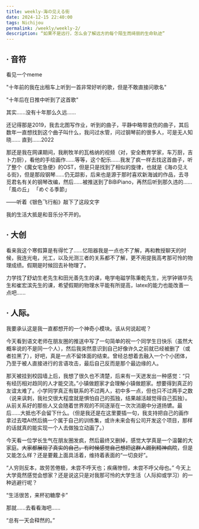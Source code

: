 ```yaml
---
title: weekly-海の见える街
date: 2024-12-15 22:40:00
tags: Nichijou
permalink: /weekly/weekly-2/
description: “如果不是远行，怎么会了解远方的每个陌生而绮丽的生命轨迹” 
---
```


## · 音符

看见一个meme

"十年前的我在出租车上听到一首非常好听的歌，但是不敢直接问歌名"

"十年后在日推中听到了这首歌"

其实......没有十年那么久远......

还记得那是2019，我去北图写作业，听到的曲子，平静中略带哀伤的曲子，其后数年一直想找到这个曲子叫什么，我问过水管，问过钢琴前的很多人，可是无人知晓......
直到......2022

那还是我在网课期间，我刷牧羊的瓦格纳的视频（对，安全教育学家，车万厨，吉卜力厨），看他的手绘画作......等等，这个配乐......我发了疯一样去找这首曲子，听了整个《魔女宅急便》的OST，但是只是找到了相似的旋律，也就是《海の见える街》，但是那段钢琴......仍无踪影，后来也是源于那时喜欢新海诚的作品，去寻觅君名有关的钢琴改编，然后......被推送到了BiBiPiano，再然后听到那久违的......「風の丘」 「めぐる季節」

——听着《银色飞行船》敲下了这段文字

我的生活大抵是和音乐分不开的。

## · 大创

看来我这个寒假算是有得忙了......忆阻器我是一点也不了解，再和教授聊天的时候，我连光电，光工，以及光测三者的关系都不了解，更不用提我高考那可怜的物理成绩。假期是时候回去补物理了。

力学找了舒幼生老先生和田光善先生的课，电学电磁学陈秉乾先生，光学钟锡华先生和崔宏滨先生的课，希望假期的物理水平能有所提高，latex的能力也能改善一点吧......

## · 人际。

我要承认这是我一直都想开的一个神奇小模块。该从何说起呢？

今天看到语文老师在朋友圈的推送中写了一句简单的祝一个同学生日快乐（虽然大概率说的不是同一个人），然后我突然意识到自己好像许久之前就已经被删了（或者拉黑了），好吧，真是一点不留体面的结束。曾经总想着去融入一个个小团体，乃至于被人直接进行的言语攻击，最后自己反而是那个最边缘的人。

那天被挂到校园墙上后，我想了很久也不清楚，后来有一天迸发出一种感觉：“只有经历相对趋同的人才能交流。”小镇做题家才会理解小镇做题家。想要得到真正的友谊太难了。小学同学真正有联系的不过两人，初中多一点，但也只不过两手之数（说来讽刺，我社交很大程度就是惧怕自己的孤独，结果越活越觉得自己孤独）。从前关系好的那些人又会随着世界观的不同逐渐在一次次消磨中分道扬镳。最后......大抵也不会留下什么。（但是我还是在这里要插一句，我支持把自己的画作拿过去喂AI然后搞一个属于自己的训练集，或许未来会有公司开发这个项目，那样的话就真的能实现一个人去做独立动画了。）

今天看一位学长生气在朋友圈发疯，然后最终又删掉，感觉大学真是一个温馨的大家庭。~~大家都展现了真实的自己，有时候感觉自己想把这群人踢到精神病院~~，但是又能怎么样？还是要戴上面具活着，维持着表面的“一切良好”。

“人穷则反本，故劳苦倦极，未尝不呼天也；疾痛惨怛，未尝不呼父母也。” 今天上大学竟然感觉会想家？还是说这只是对我那可怜的大学生活（人际抑或学习）的一种逃避行呢？

“生活很苦，来杯初糖摩卡”

那就......去看看海吧......

“总有一天会释然的。”
